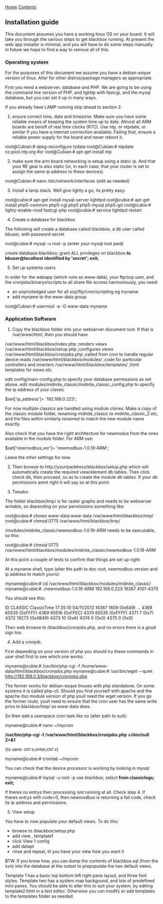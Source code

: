 [Home](http://code.google.com/p/theblackboxproject/)
[Contents](Documentation.md)

## Installation guide ##

This document assumes you have a working linux OS on your board. It will take you through the various steps to get blackbox running. At present the web app installer is minimal, and you will have to do some steps manually. In future we hope to find a way to remove all of this.

### Operating system ###

For the purposes of this document we assume you have a debian-esque version of linux. Alter for other distros/package managers as appropriate.

First you need a webserver, database and PHP. We are going to be using the command line version of PHP, and lighttp with fastcgi, and the mysql database, but you can set it up in many ways.

If you already have LAMP running skip ahead to section 2.

1. ensure correct time, date and timezone. Make sure you have some reliable means of keeping the system time up to date. Almost all ARM boards are bereft of real time clocks (RTC). Use ntp, or ntpdate, or similar if you have a internet connection available. Failing that, ensure a reliable power supply for the board and never reboot it.

root@Cubian:# dpkg-reconfigure tzdata
root@Cubian:# ntpdate nz.pool.ntp.org #or
root@Cubian:# apt-get install ntp

2. make sure the arm board networking is setup using a static ip. And that your RE gear is also static (or, in each case, that your router is set to assign the same ip address to these devices).

root@Cubian:# nano /etc/network/interfaces
{edit as needed}

3. Install a lamp stack. Well give lighty a go, its pretty easy:

root@cubie:# apt-get install mysql-server lighttpd
root@cubie:# apt-get install php5-common php5-cgi php5 php5-mysql php5-gd
root@cubie:# lighty-enable-mod fastcgi-php
root@cubie:# service lighttpd restart

4. Create a database for blackbox

The following will create a database called blackbox, a db user called bbuser, with password secret

root@cubie:# mysql -u root -p
{enter your mysql root pwd}

create database blackbox;
grant ALL privileges on blackbox.**to bbuser@localhost identified by 'secret';
exit;**

5. Set up systems users

In order for the webapp (which runs as www-data), your ftp/scp user, and the cronjobs/binarys/scripts to all share file access harmoniously, you need:
- an unpriviledged user for all scp/ftp/cron/scripting eg myname
- add myname to the www-data group

root@Cubian:# usermod -a -G www-data myname

### Application Software ###

1. Copy the blackbox folder into your webserver document root. If that is /var/www/html, then you should have

/var/www/html/blackbox/index.php    ;renders views
/var/www/html/blackbox/setup.php    ;configures views
/var/www/html/blackbox/cronjobs.php ;called from cron to handle regular device reads
/var/www/html/blackbox/modules/     ;code for particular controllers and inverters
/var/www/html/blackbox/templates/   ;html templates for views
etc

edit config/main-config.php to specify your database permissions as set above.
edit modules/midnite\_classic/midnite\_classic\_config.php to specify the ip address of your classic

$set['ip\_address']= '192.168.0.223';

For now multiple classics are handled using module clones. Make a copy of the classic module folder, renaming midnite\_classic to midnite\_classic\_2 etc, and the files within similarly renamed to match the new module name exactly.

Also check that you have the right architecture for newmodus from the ones available in the module folder. For ARM use:

$set['newmodbus\_ver']= 'newmodbus-1.0.19-ARM';

Leave the other settings for now.

2. Then browse to http://youripaddress/blackbox/setup.php which will automatically create the required view/element db tables. Then click check db, then proceed, so as to create the module db tables. If your db permissions arent right it will say so at this point.


3. Tweaks:

The folder blackbox/tmp/ is for raster graphs and needs to be webserver writable, so depending on your permissions something like:

root@cubie:# chown www-data:www-data /var/www/html/blackbox/tmp/
root@cubie:# chmod 0775 /var/www/html/blackbox/tmp/

/modules/midnite\_classic/newmodbus-1.0.19-ARM needs to be executable, so this:

root@cubie:# chmod 0775 /var/www/html/blackbox/modules/midnite\_classic/newmodbus-1.0.19-ARM

At this point a couple of tests to confirm that things are set up right:

At a myname shell, type (alter the path to doc root, newmodbus version and ip address to match yours):

myname@cubie:# cd /var/www/html/blackbox/modules/midnite\_classic/
myname@cubie:# ./newmodbus-1.0.19-ARM 192.168.0.223 16387 4101-4375

You should see this:

ID CLASSIC
ClassicTime 17:35:10  04/11/2013
16387 1609 (0x649)
...
4368 65535 (0xFFFF)
4369 65516 (0xFFEC)
4370 65535 (0xFFFF)
4371 7 (0x7)
4372 19273 (0x4B49)
4373 10 (0xA)
4374 0 (0x0)
4375 0 (0x0)

Then web browse to /blackbox/cronjobs.php, and no errors there is a good sign too.

4. Add a cronjob.

First depending on your version of php you should try these commands in user shell first to see which one works:

myname@cubie:# /usr/bin/php-cgi -f /home/www-data/html/blackbox/cronjobs.php
myname@cubie:# /usr/bin/wget --quiet http://192.168.0.3/blackbox/cronjobs.php

The former works for debian-esque linuxes with php standalone. On some systems it is called php-cli. Should you find yourself with apache and the apache dso module version of php youll need the wget version. If you go the former route, youll need to ensure that the cron user has the same write privs to blackbox/tmp/ as www-data does.

So then add a userspace cron task like so (alter path to suit):

myname@cubie:# nano ~/mycron

  **/usr/bin/php-cgi -f /var/www/html/blackbox/cronjobs.php >/dev/null 2>&1**

{to save: ctrl o,enter,ctrl x}

myname@cubie:# crontab ~/mycron

You can check that the device processor is working by looking in mysql:

myname@cubie:# mysql -u root -p
use blackbox;
select **from classiclogs;
exit;**

If theres no entrys then processing isnt running at all. Check step 4.
If theres entrys with code=0, then newmodbus is returning a fail code, check its ip address and permissions.

5. View setup

You have to now populate your default views. To do this:
- browse to /blackbox/setup.php
- add view , template1
- click View 1 config
- add datapt
- rinse and repeat, til you have your view how you want it

BTW. If you know how, you can dump the contents of blackbox.sql (from the svn) into the database at the outset to prepopulate the two default views.

Template 1 has a basic top bottom left right pane layout, and three font styles.
Template two has a system map backgound, and lots of predefined mini panes. You should be able to alter this to suit your system, by editing template2.html in a text editor.
Otherwise you can modify or add templates to the templates folder as needed.

